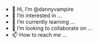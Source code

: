 - 👋 Hi, I’m @dannyvampire
- 👀 I’m interested in ...
- 🌱 I’m currently learning ...
- 💞️ I’m looking to collaborate on ...
- 📫 How to reach me ...

<!---
dannyvampire/dannyvampire is a ✨ special ✨ repository because its `README.md` (this file) appears on your GitHub profile.
You can click the Preview link to take a look at your changes.
--->
